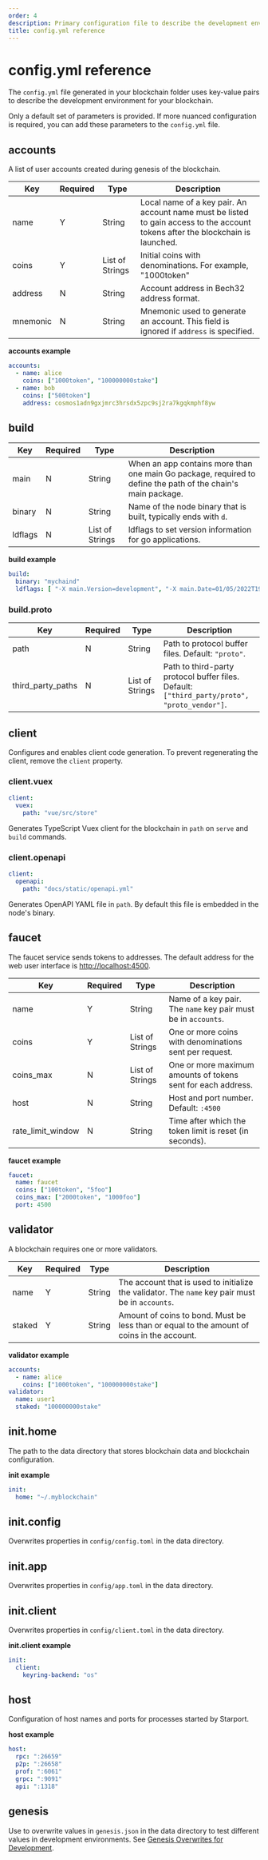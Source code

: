 ```yaml
---
order: 4
description: Primary configuration file to describe the development environment for your blockchain.
title: config.yml reference
---
```


# config.yml reference

The `config.yml` file generated in your blockchain folder uses key-value pairs to describe the development environment for your blockchain.

Only a default set of parameters is provided. If more nuanced configuration is required, you can add these parameters to the `config.yml` file.

## accounts

A list of user accounts created during genesis of the blockchain.

| Key      | Required | Type            | Description                                                                                                                     |
| -------- | -------- | --------------- | ------------------------------------------------------------------------------------------------------------------------------- |
| name     | Y        | String          | Local name of a key pair. An account name must be listed to gain access to the account tokens after the blockchain is launched. |
| coins    | Y        | List of Strings | Initial coins with denominations. For example, "1000token"                                                                      |
| address  | N        | String          | Account address in Bech32 address format.                                                                                        |
| mnemonic | N        | String          | Mnemonic used to generate an account. This field is ignored if `address` is specified.                                           |

**accounts example**

```yaml
accounts:
  - name: alice
    coins: ["1000token", "100000000stake"]
  - name: bob
    coins: ["500token"]
    address: cosmos1adn9gxjmrc3hrsdx5zpc9sj2ra7kgqkmphf8yw
```

## build

| Key      | Required | Type             | Description                                                                                                  |
|----------|----------|------------------|--------------------------------------------------------------------------------------------------------------|
| main     | N        | String           | When an app contains more than one main Go package, required to define the path of the chain's main package. |
| binary   | N        | String           | Name of the node binary that is built, typically ends with `d`.                                              |
| ldflags  | N        | List of Strings  | ldflags to set version information for go applications.                                                      |

**build example**

```yaml
build:
  binary: "mychaind"
  ldflags: [ "-X main.Version=development", "-X main.Date=01/05/2022T19:54" ]
```

### build.proto

| Key               | Required | Type            | Description                                                                                |
| ----------------- | -------- | --------------- | ------------------------------------------------------------------------------------------ |
| path              | N        | String          | Path to protocol buffer files. Default: `"proto"`.                                         |
| third_party_paths | N        | List of Strings | Path to third-party protocol buffer files. Default: `["third_party/proto", "proto_vendor"]`. |

## client

Configures and enables client code generation. To prevent regenerating the client, remove the `client` property.

### client.vuex

```yaml
client:
  vuex:
    path: "vue/src/store"
```

Generates TypeScript Vuex client for the blockchain in `path` on `serve` and `build` commands.

### client.openapi

```yaml
client:
  openapi:
    path: "docs/static/openapi.yml"
```

Generates OpenAPI YAML file in `path`. By default this file is embedded in the node's binary.

## faucet

The faucet service sends tokens to addresses. The default address for the web user interface is <http://localhost:4500>.

| Key               | Required | Type            | Description                                                 |
| ----------------- | -------- | --------------- | ----------------------------------------------------------- |
| name              | Y        | String          | Name of a key pair. The `name` key pair must be in `accounts`.            |
| coins             | Y        | List of Strings | One or more coins with denominations sent per request.       |
| coins_max         | N        | List of Strings | One or more maximum amounts of tokens sent for each address. |
| host              | N        | String          | Host and port number. Default: `:4500`                      |
| rate_limit_window | N        | String          | Time after which the token limit is reset (in seconds).      |

**faucet example**

```yaml
faucet:
  name: faucet
  coins: ["100token", "5foo"]
  coins_max: ["2000token", "1000foo"]
  port: 4500
```

## validator

A blockchain requires one or more validators.

| Key    | Required | Type   | Description                                                                                     |
| ------ | -------- | ------ | ----------------------------------------------------------------------------------------------- |
| name   | Y        | String | The account that is used to initialize the validator. The `name` key pair must be in `accounts`. |
| staked | Y        | String | Amount of coins to bond. Must be less than or equal to the amount of coins in the account.       |

**validator example**

```yaml
accounts:
  - name: alice
    coins: ["1000token", "100000000stake"]
validator:
  name: user1
  staked: "100000000stake"
```

## init.home

The path to the data directory that stores blockchain data and blockchain configuration.

**init example**

```yaml
init:
  home: "~/.myblockchain"
```

## init.config

Overwrites properties in `config/config.toml` in the data directory.

## init.app

Overwrites properties in `config/app.toml` in the data directory.

## init.client

Overwrites properties in `config/client.toml` in the data directory.

**init.client example**

```yaml
init:
  client:
    keyring-backend: "os"
```

## host

Configuration of host names and ports for processes started by Starport.

**host example**

```yaml
host:
  rpc: ":26659"
  p2p: ":26658"
  prof: ":6061"
  grpc: ":9091"
  api: ":1318"
```

## genesis

Use to overwrite values in `genesis.json` in the data directory to test different values in development environments. See [Genesis Overwrites for Development](../kb/genesis.md).
